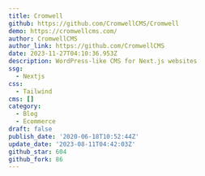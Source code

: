 ```yaml
---
title: Cromwell
github: https://github.com/CromwellCMS/Cromwell
demo: https://cromwellcms.com/
author: CromwellCMS
author_link: https://github.com/CromwellCMS
date: 2023-11-27T04:10:36.953Z
description: WordPress-like CMS for Next.js websites
ssg:
  - Nextjs
css:
  - Tailwind
cms: []
category:
  - Blog
  - Ecommerce
draft: false
publish_date: '2020-06-18T10:52:44Z'
update_date: '2023-08-11T04:42:03Z'
github_star: 604
github_fork: 86
---
```

